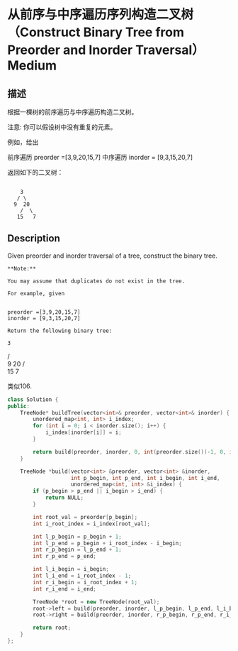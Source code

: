 # 从前序与中序遍历序列构造二叉树（Construct Binary Tree from Preorder and Inorder Traversal）Medium
## 描述
根据一棵树的前序遍历与中序遍历构造二叉树。

注意:
你可以假设树中没有重复的元素。

例如，给出

前序遍历 preorder =[3,9,20,15,7]
中序遍历 inorder = [9,3,15,20,7]

返回如下的二叉树：
```

    3
   / \
  9  20
    /  \
   15   7
```

## Description
Given preorder and inorder traversal of a tree, construct the binary tree.
```
**Note:**

You may assume that duplicates do not exist in the tree.

For example, given


preorder =[3,9,20,15,7]
inorder = [9,3,15,20,7]

Return the following binary tree:

```

    3
   / \
  9  20
    /  \
   15   7


类似106.
```c++
class Solution {
public:
    TreeNode* buildTree(vector<int>& preorder, vector<int>& inorder) {
        unordered_map<int, int> i_index;
        for (int i = 0; i < inorder.size(); i++) {
            i_index[inorder[i]] = i;
        }

        return build(preorder, inorder, 0, int(preorder.size())-1, 0, int(inorder.size())-1, i_index);
    }

    TreeNode *build(vector<int> &preorder, vector<int> &inorder, 
                    int p_begin, int p_end, int i_begin, int i_end,
                    unordered_map<int, int> &i_index) {
        if (p_begin > p_end || i_begin > i_end) {
            return NULL;
        }

        int root_val = preorder[p_begin];
        int i_root_index = i_index[root_val];

        int l_p_begin = p_begin + 1;
        int l_p_end = p_begin + i_root_index - i_begin;
        int r_p_begin = l_p_end + 1;
        int r_p_end = p_end;

        int l_i_begin = i_begin;
        int l_i_end = i_root_index - 1;
        int r_i_begin = i_root_index + 1;
        int r_i_end = i_end;

        TreeNode *root = new TreeNode(root_val);
        root->left = build(preorder, inorder, l_p_begin, l_p_end, l_i_begin, l_i_end, i_index);
        root->right = build(preorder, inorder, r_p_begin, r_p_end, r_i_begin, r_i_end, i_index);

        return root;
    }
};